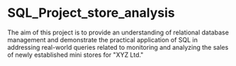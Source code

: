 # SQL_Project_store_analysis
The aim of this project is to provide an understanding of relational database management and demonstrate the practical application of SQL in addressing real-world queries related to monitoring and analyzing the sales of newly established mini stores for "XYZ Ltd."
